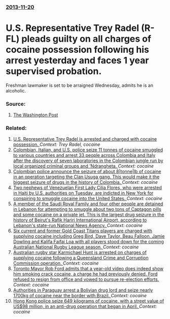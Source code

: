 ### [2013-11-20](/news/2013/11/20/index.md)

# U.S. Representative Trey Radel (R-FL) pleads guilty on all charges of cocaine possession following his arrest yesterday and faces 1 year supervised probation. 

Freshman lawmaker is set to be arraigned Wednesday, admits he is an alcoholic.


### Source:

1. [The Washington Post](http://www.washingtonpost.com/local/crime/rep-trey-radel-expected-to-face-judge-on-charges-of-cocaine-possession/2013/11/20/b029caba-51ce-11e3-a7f0-b790929232e1_story.html)

### Related:

1. [U.S. Representative Trey Radel is arrested and charged with cocaine possession. ](/news/2013/11/19/u-s-representative-trey-radel-is-arrested-and-charged-with-cocaine-possession.md) _Context: Trey Radel, cocaine_
2. [Colombian, Italian, and U.S. police seize 11 tonnes of cocaine smuggled to various countries and arrest 33 people across Colombia and Italy after the discovery of seven laboratories in the Colombian jungle run by local organized criminal groups and 'Ndrangheta. ](/news/2016/06/30/colombian-italian-and-u-s-police-seize-11-tonnes-of-cocaine-smuggled-to-various-countries-and-arrest-33-people-across-colombia-and-italy.md) _Context: cocaine_
3. [ Colombian police announce the seizure of about 8|tonne|lb of cocaine in an operation targeting the Clan Usuga gang. This would make it the biggest seizure of drugs in the history of Colombia. ](/news/2016/05/16/colombian-police-announce-the-seizure-of-about-8-tonne-lb-of-cocaine-in-an-operation-targeting-the-clan-asuga-gang-this-would-make-it-the.md) _Context: cocaine_
4. [Two nephews of  Venezuelan First Lady Cilia Flores, who were arrested in Haiti by U.S. authorities on Tuesday, are indicted in New York for conspiring to smuggle cocaine into the United States. ](/news/2015/11/12/two-nephews-of-venezuelan-first-lady-cilia-flores-who-were-arrested-in-haiti-by-u-s-authorities-on-tuesday-are-indicted-in-new-york-for.md) _Context: cocaine_
5. [A member of the Saudi Royal Family and four other people are detained in Lebanon for attempting to smuggle about two tons of Captagon pills and some cocaine on a private jet. This is the largest drug seizure in the history of Beirut's Rafik Hariri International Airport, according to Lebanon's state-run National News Agency. ](/news/2015/10/26/a-member-of-the-saudi-royal-family-and-four-other-people-are-detained-in-lebanon-for-attempting-to-smuggle-about-two-tons-of-captagon-pills.md) _Context: cocaine_
6. [Six current and former Gold Coast Titans players are charged with supplying cocaine including Greg Bird, Dave Taylor, Beau Falloon, Jamie Dowling and Kalifa Faifai Loa with all players stood down for the coming Australian National Rugby League season. ](/news/2015/02/22/six-current-and-former-gold-coast-titans-players-are-charged-with-supplying-cocaine-including-greg-bird-dave-taylor-beau-falloon-jamie-do.md) _Context: cocaine_
7. [Australian rugby star Karmichael Hunt is arrested on charges of supplying cocaine following a Queensland Crime and Corruption Commission operation. ](/news/2015/02/20/australian-rugby-star-karmichael-hunt-is-arrested-on-charges-of-supplying-cocaine-following-a-queensland-crime-and-corruption-commission-ope.md) _Context: cocaine_
8. [Toronto Mayor Rob Ford admits that a year-old video does indeed show him smoking crack cocaine, a charge he had previously denied.  Ford refused to resign from office and vowed to pursue re-election efforts. ](/news/2013/11/5/toronto-mayor-rob-ford-admits-that-a-year-old-video-does-indeed-show-him-smoking-crack-cocaine-a-charge-he-had-previously-denied-ford-ref.md) _Context: cocaine_
9. [Authorities in Paraguay arrest a Bolivian drug lord and seize nearly 1700kg of cocaine near the border with Brazil. ](/news/2012/11/11/authorities-in-paraguay-arrest-a-bolivian-drug-lord-and-seize-nearly-1700kg-of-cocaine-near-the-border-with-brazil.md) _Context: cocaine_
10. [Hong Kong police seize 649 kilograms of cocaine, with a street value of US$98 million, in an anti-drug operation that began in April. ](/news/2012/07/7/hong-kong-police-seize-649-kilograms-of-cocaine-with-a-street-value-of-us-98-million-in-an-anti-drug-operation-that-began-in-april.md) _Context: cocaine_
